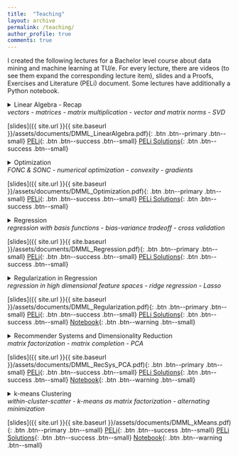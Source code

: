 ```yaml
---
title:  "Teaching"
layout: archive
permalink: /teaching/
author_profile: true
comments: true
---
```

I created the following lectures for a Bachelor level course about data mining and machine learning at TU/e. For every lecture, there are videos (to see them expand the corresponding lecture item), slides and a Proofs, Exercises and Literature (PELi) document. Some lectures have additionally a Python notebook.
<details>
  <summary>
    Linear Algebra - Recap <br>
    <i>vectors - matrices - matrix multiplication - vector and matrix norms - SVD</i>
  </summary>
  <p>Part 1: Vectors and Matrices</p>
  <ul>
    <li>Vector spaces</li> 
    <li>The transposed of a matrix</li>
    <li>Symmetric and diagonal matrices</li>
  </ul>
  <a href="http://www.youtube.com/watch?feature=player_embedded&v=yIWNOktZ3kQ
" target="_blank"><img src="http://img.youtube.com/vi/yIWNOktZ3kQ/0.jpg" 
alt="Video 1" width="240" height="180" border="10" /></a>
  <p>Part 2: Matrix Multiplication</p>
  <ul>
        <li>The inner and outer product of vectors</li>
        <li>Matrix multiplication: inner and outer product-wise</li>
        <li>Identity matrix and inverse matrices</li>
        <li>Transposed of a matrix product</li>
  </ul>
<a href="http://www.youtube.com/watch?feature=player_embedded&v=z-Hc0vtgQog
" target="_blank"><img src="http://img.youtube.com/vi/z-Hc0vtgQog/0.jpg" 
alt="Video 2" width="240" height="180" border="10" /></a>
  <p>Part 3: Vector Norms</p>
  <ul>
        <li>The Euclidean norm and the inner product</li>
        <li>Orthogonal vectors</li>
        <li>Vector Lp-norms</li>
  </ul>
<a href="http://www.youtube.com/watch?feature=player_embedded&v=AeYInW-Z63w
" target="_blank"><img src="http://img.youtube.com/vi/AeYInW-Z63w/0.jpg" 
alt="Video 3" width="240" height="180" border="10" /></a>
  <p>Part 4: Matrix Norms</p>
  <ul>
        <li>Matrix Lp-norms and the operator norm</li>
        <li>Orthogonal matrices</li>
        <li>Orthogonal invariance of matrix norms</li>
        <li>The trace</li>
        <li>Binomial formulas for norms</li>
        <li>Singular Value Decomposition and invertibility of a matrix</li>
  </ul>
<a href="http://www.youtube.com/watch?feature=player_embedded&v=mupvSmwKnf4
" target="_blank"><img src="http://img.youtube.com/vi/mupvSmwKnf4/0.jpg" 
alt="Video 4" width="240" height="180" border="10" /></a>
</details>

[slides]({{ site.url }}{{ site.baseurl }}/assets/documents/DMML_LinearAlgebra.pdf){: .btn .btn--primary .btn--small} [PELi](/ZeroShades/assets/documents/DMML_LinearAlgebra_PELi.pdf){: .btn .btn--success .btn--small} [PELi Solutions](/ZeroShades/assets/documents/DMML_LinearAlgebra_PELi_S.pdf){: .btn .btn--success .btn--small}

<details>
  <summary>
    Optimization <br>
    <i>FONC & SONC - numerical optimization - convexity - gradients</i>
  </summary>
  <p>Part 1: FONC & SONC</p>
  <ul>
        <li>Unconstrained optimization objectives</li>
        <li>First Order Necessary Condition (FONC) for minimizers</li>
        <li>Second Order Necessary Condition (SONC) for minimizers</li>
        <li>Finding stationary points of smooth functions</li>
    </ul>
  <a href="http://www.youtube.com/watch?feature=player_embedded&v=xcriyhPfEro
" target="_blank"><img src="http://img.youtube.com/vi/xcriyhPfEro/0.jpg" 
alt="Video 1" width="240" height="180" border="10" /></a>
  <p>Part 2: Numerical Optimization</p>
  <ul>
        <li>Constrained optimization objectives</li>
        <li>Gradient Descent</li>
        <li>Coordinate Descent</li>
  </ul>
<a href="http://www.youtube.com/watch?feature=player_embedded&v=eqUoLPsrCaE
" target="_blank"><img src="http://img.youtube.com/vi/eqUoLPsrCaE/0.jpg" 
alt="Video 2" width="240" height="180" border="10" /></a>
  <p>Part 3: Convexity</p>
  <ul>
        <li>Convex sets</li>
        <li>Convex functions</li>
        <li>Convex optimization problems</li>
  </ul>
<a href="http://www.youtube.com/watch?feature=player_embedded&v=j_zM7845nus
" target="_blank"><img src="http://img.youtube.com/vi/j_zM7845nus/0.jpg" 
alt="Video 3" width="240" height="180" border="10" /></a>
  <p>Part 4: Computing Gradients</p>
  <ul>
        <li>Partial derivatives, the gradient and the Jacobian</li>
        <li>Linearity of gradients</li>
        <li>Chain rule</li>
  </ul>
<a href="http://www.youtube.com/watch?feature=player_embedded&v=6Y1DA7vJ8XA
" target="_blank"><img src="http://img.youtube.com/vi/6Y1DA7vJ8XA/0.jpg" 
alt="Video 4" width="240" height="180" border="10" /></a>
</details>

[slides]({{ site.url }}{{ site.baseurl }}/assets/documents/DMML_Optimization.pdf){: .btn .btn--primary .btn--small} [PELi](/ZeroShades/assets/documents/DMML_Optimization_PELi.pdf){: .btn .btn--success .btn--small} [PELi Solutions](/ZeroShades/assets/documents/DMML_Optimization_PELi_S.pdf){: .btn .btn--success .btn--small}

<details>
  <summary>
    Regression <br>
    <i>regression with basis functions - bias-variance tradeoff - cross validation</i>
  </summary>
  <p>Part 1: The Regression Objective</p>
  <ul>
        <li>Formal regression task definition</li>
        <li>Affine regression functions</li>
        <li>Polynomial regression functions</li>
        <li>Radial Basis regression functions</li>
    </ul>
  <a href="http://www.youtube.com/watch?feature=player_embedded&v=mQ8x9D7uYsQ
" target="_blank"><img src="http://img.youtube.com/vi/mQ8x9D7uYsQ/0.jpg" 
alt="Video 1" width="240" height="180" border="10" /></a>
  <p>Part 2: Regression Optimization</p>
  <ul>
        <li>Residual Sum of Squares (RSS)</li>
        <li>Design matrix</li>
        <li>Solving the regression problem</li>
        <li>The set of global regression minimizers</li>
  </ul>
<a href="http://www.youtube.com/watch?feature=player_embedded&v=QAK1yRj8Tws
" target="_blank"><img src="http://img.youtube.com/vi/QAK1yRj8Tws/0.jpg" 
alt="Video 2" width="240" height="180" border="10" /></a>
  <p>Part 3: The Bias-Variance Tradeoff in Regression</p>
  <ul>
        <li>Evaluating the regression model</li>
        <li>The Mean Squared Error (MSE)</li>
        <li>Splitting in test- and training dataset</li>
        <li>The Expected Prediction Error (EPE)</li>
        <li>Bias, variance and noise of a regression model and the bias-variance tradeoff</li>
        <li>Cross-validation</li>
  </ul>
<a href="http://www.youtube.com/watch?feature=player_embedded&v=is-Ovf8irpk
" target="_blank"><img src="http://img.youtube.com/vi/is-Ovf8irpk/0.jpg" 
alt="Video 3" width="240" height="180" border="10" /></a>
</details>

[slides]({{ site.url }}{{ site.baseurl }}/assets/documents/DMML_Regression.pdf){: .btn .btn--primary .btn--small} [PELi](/ZeroShades/assets/documents/DMML_Regression_PELi.pdf){: .btn .btn--success .btn--small} [PELi Solutions](/ZeroShades/assets/documents/DMML_Regression_PELi_S.pdf){: .btn .btn--success .btn--small}

<details>
  <summary>
    Regularization in Regression <br>
    <i>regression in high dimensional feature spaces -  ridge regression - Lasso</i>
  </summary>
  <p>Part 1: p larger n</p>
  <ul>
        <li>Determining the set of global minimizers by SVD</li>
        <li>Python implementation</li>
    </ul>
  <a href="http://www.youtube.com/watch?feature=player_embedded&v=ewZXca3WANM
" target="_blank"><img src="http://img.youtube.com/vi/ewZXca3WANM/0.jpg" 
alt="Video 1" width="240" height="180" border="10" /></a>
  <p>Part 2: Sparse Regression</p>
  <ul>
        <li>The sparse regression objective</li>
        <li>Relaxing the sparse regression objective</li>
        <li>Lp-norm regularization</li>
  </ul>
<a href="http://www.youtube.com/watch?feature=player_embedded&v=3EG58QLzT1s
" target="_blank"><img src="http://img.youtube.com/vi/3EG58QLzT1s/0.jpg" 
alt="Video 2" width="240" height="180" border="10" /></a>
  <p>Part 3: Ridge Regression</p>
  <ul>
        <li>The ridge regression objective</li>
        <li>The minimizer of ridge regression</li>
  </ul>
<a href="http://www.youtube.com/watch?feature=player_embedded&v=ahxEMgBe-RU
" target="_blank"><img src="http://img.youtube.com/vi/ahxEMgBe-RU/0.jpg" 
alt="Video 3" width="240" height="180" border="10" /></a>
  <p>Part 4: Lasso</p>
  <ul>
        <li>The Lasso objective</li>
        <li>The coordinate descent optimization of Lasso</li>
        <li> Comparison of L1 and L2 regularization </li>
  </ul>
<a href="http://www.youtube.com/watch?feature=player_embedded&v=ptdgweBCiHw
" target="_blank"><img src="http://img.youtube.com/vi/ptdgweBCiHw/0.jpg" 
alt="Video 4" width="240" height="180" border="10" /></a>
</details>

[slides]({{ site.url }}{{ site.baseurl }}/assets/documents/DMML_Regularization.pdf){: .btn .btn--primary .btn--small} [PELi](/ZeroShades/assets/documents/DMML_Regularization_PELi.pdf){: .btn .btn--success .btn--small} [PELi Solutions](/ZeroShades/assets/documents/DMML_Regularization_PELi_S.pdf){: .btn .btn--success .btn--small} [Notebook](/ZeroShades/assets/documents/DMML_Regularization.ipynb){: .btn .btn--warning .btn--small} 

<details>
  <summary>
    Recommender Systems and Dimensionality Reduction <br>
    <i>matrix factorization - matrix completion - PCA</i>
  </summary>
  <p>Part 1: The Rank-r Matrix Factorization Problem</p>
  <ul>
        <li>Summarizing user behavior via a matrix product</li>
        <li>The matrix factorization objective</li>
        <li>Truncated SVD as the solver for the rank-r MF problem</li>
        <li>Nonconvexity of the objective</li>
    </ul>
  <a href="http://www.youtube.com/watch?feature=player_embedded&v=3hEmvFTJGFw
" target="_blank"><img src="http://img.youtube.com/vi/3hEmvFTJGFw/0.jpg" 
alt="Video 1" width="240" height="180" border="10" /></a>
  <p>Part 2: Matrix Completion</p>
  <ul>
        <li>Handling missing values in low-rank MFs</li>
        <li>Interpretation of the factorization in the scope of movie recommendations</li>
        <li>A Netflix prize-winning approach for matrix completion</li>
  </ul>
<a href="http://www.youtube.com/watch?feature=player_embedded&v=j9hfOlIY1mg
" target="_blank"><img src="http://img.youtube.com/vi/j9hfOlIY1mg/0.jpg" 
alt="Video 2" width="240" height="180" border="10" /></a>
  <p>Part 3: Principal Components Analysis (PCA)</p>
  <ul>
        <li>Finding good low-dimensional representations of the data</li>
        <li>Finding the directions of maximum variance in the data</li>
        <li>Solving the objective of PCA by means of the truncated SVD</li>
  </ul>
<a href="http://www.youtube.com/watch?feature=player_embedded&v=qAMvT9Se36E
" target="_blank"><img src="http://img.youtube.com/vi/qAMvT9Se36E/0.jpg" 
alt="Video 3" width="240" height="180" border="10" /></a>
  <p>Part 4: Notebook</p>
  <ul>
        <li>Visualization of SVD</li>
        <li>Computing the variance of the data in a direction</li>
        <li>Visualization of PCA projections</li>
  </ul>
<a href="http://www.youtube.com/watch?feature=player_embedded&v=D0pZ8qgsx54
" target="_blank"><img src="http://img.youtube.com/vi/D0pZ8qgsx54/0.jpg" 
alt="Video 4" width="240" height="180" border="10" /></a>
</details>

[slides]({{ site.url }}{{ site.baseurl }}/assets/documents/DMML_RecSys_PCA.pdf){: .btn .btn--primary .btn--small} [PELi](/ZeroShades/assets/documents/DMML_RecSys_PCA_PELi.pdf){: .btn .btn--success .btn--small} [PELi Solutions](/ZeroShades/assets/documents/DMML_RecSys_PCA_PELi_S.pdf){: .btn .btn--success .btn--small} [Notebook](/ZeroShades/assets/documents/DMML_RecSys_PCA.ipynb){: .btn .btn--warning .btn--small} 

<details>
  <summary>
    k-means Clustering<br>
    <i>within-cluster-scatter - k-means as matrix factorization - alternating minimization</i>
  </summary>
  <p>Part 1: The k-means Objective</p>
  <ul>
        <li>The cluster model of k-means</li>
        <li>The k-means objective to minimize the within-cluster-scatter</li>
        <li>The k-means objective is equivalent to minimizing the distance of points to their closest centroid</li>
        <li>Lloyds' algorithm for the optimization of k-means</li>
    </ul>
  <a href="http://www.youtube.com/watch?feature=player_embedded&v=fB0tFX7k5T8
" target="_blank"><img src="http://img.youtube.com/vi/fB0tFX7k5T8/0.jpg" 
alt="Video 1" width="240" height="180" border="10" /></a>
  <p>Part 2: k-means as a Matrix Factorization</p>
  <ul>
        <li>Indicating clusters by a binary matrix</li>
        <li>Computing the centroids in matrix notation</li>
        <li>The k-means objective as a constrained matrix factorization problem</li>
  </ul>
<a href="http://www.youtube.com/watch?feature=player_embedded&v=dOh2hY23hK0
" target="_blank"><img src="http://img.youtube.com/vi/dOh2hY23hK0/0.jpg" 
alt="Video 2" width="240" height="180" border="10" /></a>
  <p>Part 3: k-means Optimization via Block-Coordinate Descent</p>
  <ul>
        <li>Centroids are the minimizes of the k-means objective when fixing the cluster assignments</li>
        <li>Assigning points to the clusters with closest centroid minimizes the k-means objective when we fix the centroids</li>
        <li>Lloyds' algorithm as block-coordinate descent</li>
  </ul>
<a href="http://www.youtube.com/watch?feature=player_embedded&v=eJxr55ESqx4
" target="_blank"><img src="http://img.youtube.com/vi/eJxr55ESqx4/0.jpg" 
alt="Video 3" width="240" height="180" border="10" /></a>
  <p>Part 4: Notebook</p>
  <ul>
        <li>Visualization of k-means' optimization</li>
        <li>Effect of initialization</li>
        <li>k-means as matrix factorization</li>
  </ul>
<a href="http://www.youtube.com/watch?feature=player_embedded&v=X-geBBKTgZI
" target="_blank"><img src="http://img.youtube.com/vi/X-geBBKTgZI/0.jpg" 
alt="Video 4" width="240" height="180" border="10" /></a>
</details>

[slides]({{ site.url }}{{ site.baseurl }}/assets/documents/DMML_kMeans.pdf){: .btn .btn--primary .btn--small} [PELi](/ZeroShades/assets/documents/DMML_kMeans_PELi.pdf){: .btn .btn--success .btn--small} [PELi Solutions](/ZeroShades/assets/documents/DMML_kMeans_PELi_S.pdf){: .btn .btn--success .btn--small} [Notebook](/ZeroShades/assets/documents/DMML_kmeans.ipynb){: .btn .btn--warning .btn--small} 


